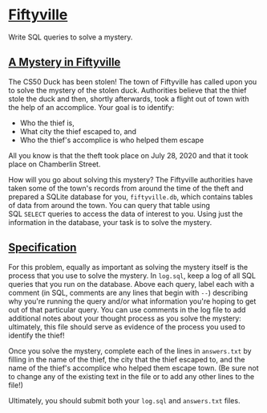 [Fiftyville](https://cs50.harvard.edu/x/2021/psets/7/fiftyville/#fiftyville)
============================================================================

Write SQL queries to solve a mystery.

[A Mystery in Fiftyville](https://cs50.harvard.edu/x/2021/psets/7/fiftyville/#a-mystery-in-fiftyville)
------------------------------------------------------------------------------------------------------

The CS50 Duck has been stolen! The town of Fiftyville has called upon you to solve the mystery of the stolen duck. Authorities believe that the thief stole the duck and then, shortly afterwards, took a flight out of town with the help of an accomplice. Your goal is to identify:

-   Who the thief is,
-   What city the thief escaped to, and
-   Who the thief's accomplice is who helped them escape

All you know is that the theft took place on July 28, 2020 and that it took place on Chamberlin Street.

How will you go about solving this mystery? The Fiftyville authorities have taken some of the town's records from around the time of the theft and prepared a SQLite database for you, `fiftyville.db`, which contains tables of data from around the town. You can query that table using SQL `SELECT` queries to access the data of interest to you. Using just the information in the database, your task is to solve the mystery.

[Specification](https://cs50.harvard.edu/x/2021/psets/7/fiftyville/#specification)
----------------------------------------------------------------------------------

For this problem, equally as important as solving the mystery itself is the process that you use to solve the mystery. In `log.sql`, keep a log of all SQL queries that you run on the database. Above each query, label each with a comment (in SQL, comments are any lines that begin with `--`) describing why you're running the query and/or what information you're hoping to get out of that particular query. You can use comments in the log file to add additional notes about your thought process as you solve the mystery: ultimately, this file should serve as evidence of the process you used to identify the thief!

Once you solve the mystery, complete each of the lines in `answers.txt` by filling in the name of the thief, the city that the thief escaped to, and the name of the thief's accomplice who helped them escape town. (Be sure not to change any of the existing text in the file or to add any other lines to the file!)

Ultimately, you should submit both your `log.sql` and `answers.txt` files.
